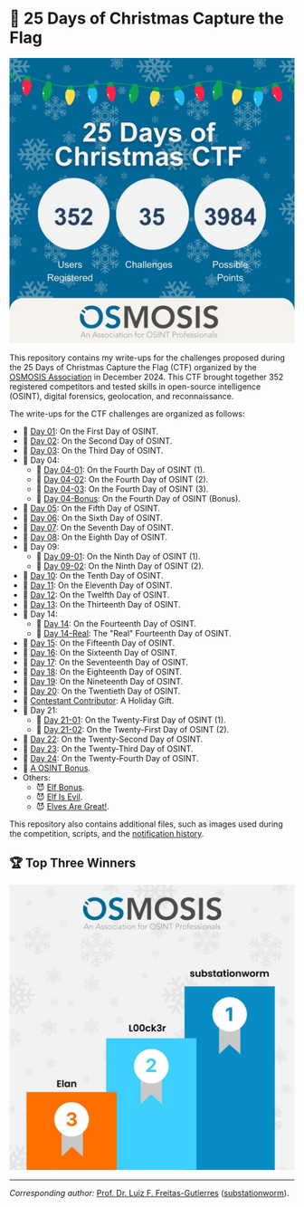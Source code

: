 # 🎅 25 Days of Christmas Capture the Flag

<p align="center"><img src="Intro.jpg" width="600"></p>

This repository contains my write-ups for the challenges proposed during the 25 Days of Christmas Capture the Flag (CTF) organized by the [OSMOSIS Association](https://osmosisinstitute.org/) in December 2024. This CTF brought together 352 registered competitors and tested skills in open-source intelligence (OSINT), digital forensics, geolocation, and reconnaissance.

The write-ups for the CTF challenges are organized as follows:

- 📖 [Day 01](https://github.com/substationworm/CTF-Write-Ups/blob/main/2024OSMOSIS-25DaysOfChristmas/Day01/01.md): On the First Day of OSINT.
- 📖 [Day 02](https://github.com/substationworm/CTF-Write-Ups/blob/main/2024OSMOSIS-25DaysOfChristmas/Day02/02.md): On the Second Day of OSINT.
- 📖 [Day 03](https://github.com/substationworm/CTF-Write-Ups/blob/main/2024OSMOSIS-25DaysOfChristmas/Day03/03.md): On the Third Day of OSINT.
- 📖 Day 04:
    - 📄 [Day 04-01](https://github.com/substationworm/CTF-Write-Ups/blob/main/2024OSMOSIS-25DaysOfChristmas/Day04/Day04-01.md): On the Fourth Day of OSINT (1).
    - 📄 [Day 04-02](https://github.com/substationworm/CTF-Write-Ups/blob/main/2024OSMOSIS-25DaysOfChristmas/Day04/Day04-02.md): On the Fourth Day of OSINT (2).
    - 📄 [Day 04-03](https://github.com/substationworm/CTF-Write-Ups/blob/main/2024OSMOSIS-25DaysOfChristmas/Day04/Day04-03.md): On the Fourth Day of OSINT (3).
    - 📄 [Day 04-Bonus](https://github.com/substationworm/CTF-Write-Ups/blob/main/2024OSMOSIS-25DaysOfChristmas/Day04/Day04-Bonus.md): On the Fourth Day of OSINT (Bonus).
- 📖 [Day 05](https://github.com/substationworm/CTF-Write-Ups/blob/main/2024OSMOSIS-25DaysOfChristmas/Day05/05.md): On the Fifth Day of OSINT.
- 📖 [Day 06](https://github.com/substationworm/CTF-Write-Ups/blob/main/2024OSMOSIS-25DaysOfChristmas/Day06/06.md): On the Sixth Day of OSINT.
- 📖 [Day 07](https://github.com/substationworm/CTF-Write-Ups/blob/main/2024OSMOSIS-25DaysOfChristmas/Day07/07.md): On the Seventh Day of OSINT.
- 📖 [Day 08](https://github.com/substationworm/CTF-Write-Ups/blob/main/2024OSMOSIS-25DaysOfChristmas/Day08/08.md): On the Eighth Day of OSINT.
- 📖 Day 09:
    - 📄 [Day 09-01](https://github.com/substationworm/CTF-Write-Ups/blob/main/2024OSMOSIS-25DaysOfChristmas/Day09/09-01.md): On the Ninth Day of OSINT (1).
    - 📄 [Day 09-02](https://github.com/substationworm/CTF-Write-Ups/blob/main/2024OSMOSIS-25DaysOfChristmas/Day09/09-02.md): On the Ninth Day of OSINT (2).
- 📖 [Day 10](https://github.com/substationworm/CTF-Write-Ups/blob/main/2024OSMOSIS-25DaysOfChristmas/Day10/10.md): On the Tenth Day of OSINT.
- 📖 [Day 11](https://github.com/substationworm/CTF-Write-Ups/blob/main/2024OSMOSIS-25DaysOfChristmas/Day11/11.md): On the Eleventh Day of OSINT.
- 📖 [Day 12](https://github.com/substationworm/CTF-Write-Ups/blob/main/2024OSMOSIS-25DaysOfChristmas/Day12/12.md): On the Twelfth Day of OSINT.
- 📖 [Day 13](https://github.com/substationworm/CTF-Write-Ups/blob/main/2024OSMOSIS-25DaysOfChristmas/Day13/13.md): On the Thirteenth Day of OSINT.
- 📖 Day 14:
    - 📄 [Day 14](https://github.com/substationworm/CTF-Write-Ups/blob/main/2024OSMOSIS-25DaysOfChristmas/Day14/14.md): On the Fourteenth Day of OSINT.
    - 📄 [Day 14-Real](https://github.com/substationworm/CTF-Write-Ups/blob/main/2024OSMOSIS-25DaysOfChristmas/Day14/14-Real.md): The "Real" Fourteenth Day of OSINT. 
- 📖 [Day 15](https://github.com/substationworm/CTF-Write-Ups/blob/main/2024OSMOSIS-25DaysOfChristmas/Day15/15.md): On the Fifteenth Day of OSINT.
- 📖 [Day 16](https://github.com/substationworm/CTF-Write-Ups/blob/main/2024OSMOSIS-25DaysOfChristmas/Day16/16.md): On the Sixteenth Day of OSINT.
- 📖 [Day 17](https://github.com/substationworm/CTF-Write-Ups/blob/main/2024OSMOSIS-25DaysOfChristmas/Day17/17.md): On the Seventeenth Day of OSINT.
- 📖 [Day 18](https://github.com/substationworm/CTF-Write-Ups/blob/main/2024OSMOSIS-25DaysOfChristmas/Day18/18.md): On the Eighteenth Day of OSINT.
- 📖 [Day 19](https://github.com/substationworm/CTF-Write-Ups/blob/main/2024OSMOSIS-25DaysOfChristmas/Day19/19.md): On the Nineteenth Day of OSINT.
- 📖 [Day 20](https://github.com/substationworm/CTF-Write-Ups/blob/main/2024OSMOSIS-25DaysOfChristmas/Day20/20.md): On the Twentieth Day of OSINT.
- 📖 [Contestant Contributor](https://github.com/substationworm/CTF-Write-Ups/blob/main/2024OSMOSIS-25DaysOfChristmas/ContestantContributor/A-HolidayGift.md): A Holiday Gift.
- 📖 Day 21:
    - 📄 [Day 21-01](https://github.com/substationworm/CTF-Write-Ups/blob/main/2024OSMOSIS-25DaysOfChristmas/Day21/21-01.md): On the Twenty-First Day of OSINT (1).
    - 📄 [Day 21-02](https://github.com/substationworm/CTF-Write-Ups/blob/main/2024OSMOSIS-25DaysOfChristmas/Day21/21-02.md): On the Twenty-First Day of OSINT (2).
- 📖 [Day 22](https://github.com/substationworm/CTF-Write-Ups/blob/main/2024OSMOSIS-25DaysOfChristmas/Day22/22.md): On the Twenty-Second Day of OSINT.
- 📖 [Day 23](https://github.com/substationworm/CTF-Write-Ups/blob/main/2024OSMOSIS-25DaysOfChristmas/Day23/23.md): On the Twenty-Third Day of OSINT.
- 🎄 [Day 24](https://github.com/substationworm/CTF-Write-Ups/blob/main/2024OSMOSIS-25DaysOfChristmas/Day24/24.md): On the Twenty-Fourth Day of OSINT.
- 🎄 [A OSINT Bonus](https://github.com/substationworm/CTF-Write-Ups/blob/main/2024OSMOSIS-25DaysOfChristmas/A-OSINT-Bonus/A-OSINT-Bonus.md).
- Others:
    - 😈 [Elf Bonus](https://github.com/substationworm/CTF-Write-Ups/blob/main/2024OSMOSIS-25DaysOfChristmas/Others/ElfBonus.md).
    - 😈 [Elf Is Evil](https://github.com/substationworm/CTF-Write-Ups/blob/main/2024OSMOSIS-25DaysOfChristmas/Others/ElfIsEvil.md).
    - 😈 [Elves Are Great!](https://github.com/substationworm/CTF-Write-Ups/blob/main/2024OSMOSIS-25DaysOfChristmas/Others/ElvesAreGreat!.md).

This repository also contains additional files, such as images used during the competition, scripts, and the [notification history](https://github.com/substationworm/CTF-Write-Ups/blob/main/2024OSMOSIS-25DaysOfChristmas/Notifications.md).

## 🏆 Top Three Winners

<p align="center"><img src="Top3Winners.jpg" width="600"></p>

---

*Corresponding author:* [Prof. Dr. Luiz F. Freitas-Gutierres](https://www.linkedin.com/in/lffreitas-gutierres/) ([substationworm](https://github.com/substationworm)).